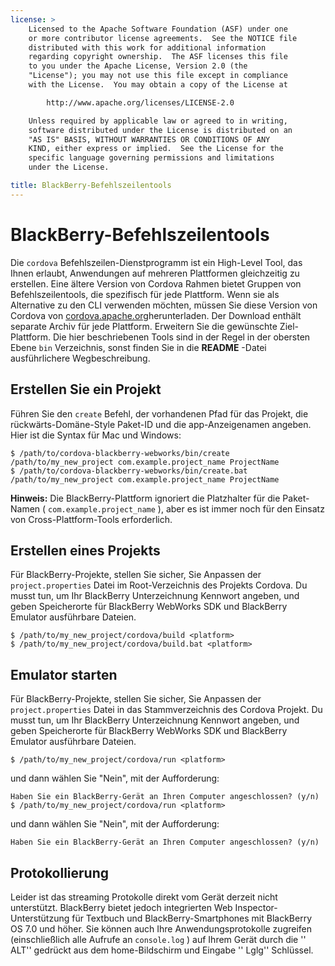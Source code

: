 ```yaml
---
license: >
    Licensed to the Apache Software Foundation (ASF) under one
    or more contributor license agreements.  See the NOTICE file
    distributed with this work for additional information
    regarding copyright ownership.  The ASF licenses this file
    to you under the Apache License, Version 2.0 (the
    "License"); you may not use this file except in compliance
    with the License.  You may obtain a copy of the License at

        http://www.apache.org/licenses/LICENSE-2.0

    Unless required by applicable law or agreed to in writing,
    software distributed under the License is distributed on an
    "AS IS" BASIS, WITHOUT WARRANTIES OR CONDITIONS OF ANY
    KIND, either express or implied.  See the License for the
    specific language governing permissions and limitations
    under the License.

title: BlackBerry-Befehlszeilentools
---
```


# BlackBerry-Befehlszeilentools

Die `cordova` Befehlszeilen-Dienstprogramm ist ein High-Level Tool, das Ihnen erlaubt, Anwendungen auf mehreren Plattformen gleichzeitig zu erstellen. Eine ältere Version von Cordova Rahmen bietet Gruppen von Befehlszeilentools, die spezifisch für jede Plattform. Wenn sie als Alternative zu den CLI verwenden möchten, müssen Sie diese Version von Cordova von [cordova.apache.org][1]herunterladen. Der Download enthält separate Archiv für jede Plattform. Erweitern Sie die gewünschte Ziel-Plattform. Die hier beschriebenen Tools sind in der Regel in der obersten Ebene `bin` Verzeichnis, sonst finden Sie in die **README** -Datei ausführlichere Wegbeschreibung.

 [1]: http://cordova.apache.org

## Erstellen Sie ein Projekt

Führen Sie den `create` Befehl, der vorhandenen Pfad für das Projekt, die rückwärts-Domäne-Style Paket-ID und die app-Anzeigenamen angeben. Hier ist die Syntax für Mac und Windows:

    $ /path/to/cordova-blackberry-webworks/bin/create /path/to/my_new_project com.example.project_name ProjectName
    $ /path/to/cordova-blackberry-webworks/bin/create.bat /path/to/my_new_project com.example.project_name ProjectName
    

**Hinweis:** Die BlackBerry-Plattform ignoriert die Platzhalter für die Paket-Namen ( `com.example.project_name` ), aber es ist immer noch für den Einsatz von Cross-Plattform-Tools erforderlich.

## Erstellen eines Projekts

Für BlackBerry-Projekte, stellen Sie sicher, Sie Anpassen der `project.properties` Datei im Root-Verzeichnis des Projekts Cordova. Du musst tun, um Ihr BlackBerry Unterzeichnung Kennwort angeben, und geben Speicherorte für BlackBerry WebWorks SDK und BlackBerry Emulator ausführbare Dateien.

    $ /path/to/my_new_project/cordova/build <platform>
    $ /path/to/my_new_project/cordova/build.bat <platform>
    

## Emulator starten

Für BlackBerry-Projekte, stellen Sie sicher, Sie Anpassen der `project.properties` Datei in das Stammverzeichnis des Cordova Projekt. Du musst tun, um Ihr BlackBerry Unterzeichnung Kennwort angeben, und geben Speicherorte für BlackBerry WebWorks SDK und BlackBerry Emulator ausführbare Dateien.

    $ /path/to/my_new_project/cordova/run <platform>
    

und dann wählen Sie "Nein", mit der Aufforderung:

    Haben Sie ein BlackBerry-Gerät an Ihren Computer angeschlossen? (y/n) $ /path/to/my_new_project/cordova/run <platform>
    

und dann wählen Sie "Nein", mit der Aufforderung:

    Haben Sie ein BlackBerry-Gerät an Ihren Computer angeschlossen? (y/n)
    

## Protokollierung

Leider ist das streaming Protokolle direkt vom Gerät derzeit nicht unterstützt. BlackBerry bietet jedoch integrierten Web Inspector-Unterstützung für Textbuch und BlackBerry-Smartphones mit BlackBerry OS 7.0 und höher. Sie können auch Ihre Anwendungsprotokolle zugreifen (einschließlich alle Aufrufe an `console.log` ) auf Ihrem Gerät durch die '' ALT'' gedrückt aus dem home-Bildschirm und Eingabe '' Lglg'' Schlüssel.